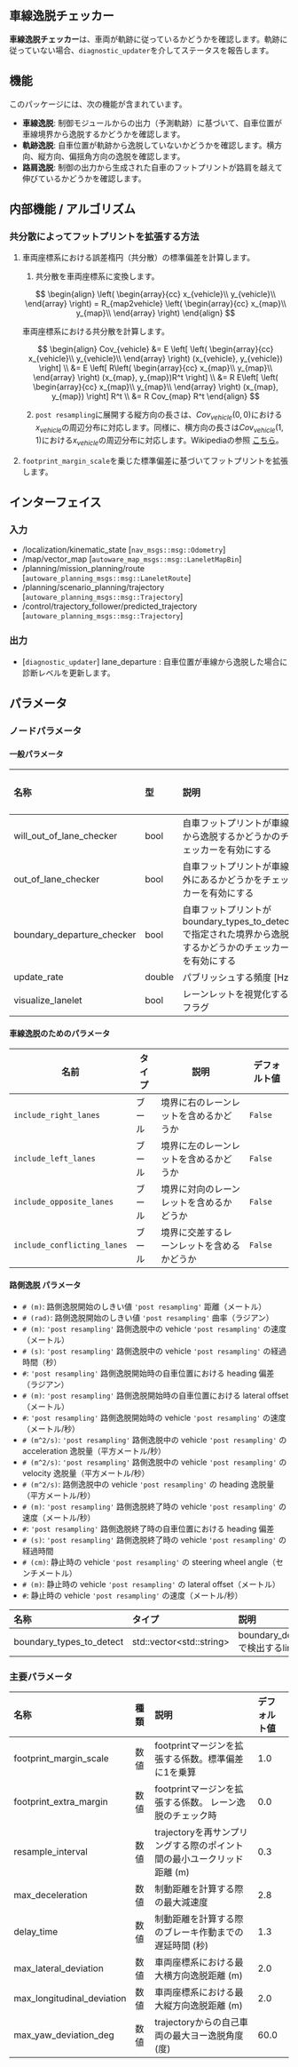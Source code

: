 ## 車線逸脱チェッカー

**車線逸脱チェッカー**は、車両が軌跡に従っているかどうかを確認します。軌跡に従っていない場合、`diagnostic_updater`を介してステータスを報告します。

## 機能

このパッケージには、次の機能が含まれています。

- **車線逸脱**: 制御モジュールからの出力（予測軌跡）に基づいて、自車位置が車線境界から逸脱するかどうかを確認します。
- **軌跡逸脱**: 自車位置が軌跡から逸脱していないかどうかを確認します。横方向、縦方向、偏揺角方向の逸脱を確認します。
- **路肩逸脱**: 制御の出力から生成された自車のフットプリントが路肩を越えて伸びているかどうかを確認します。

## 内部機能 / アルゴリズム

### 共分散によってフットプリントを拡張する方法

1. 車両座標系における誤差楕円（共分散）の標準偏差を計算します。

    1. 共分散を車両座標系に変換します。

    $$
    \begin{align}
    \left( \begin{array}{cc} x_{vehicle}\\ y_{vehicle}\\ \end{array} \right) = R_{map2vehicle}  \left( \begin{array}{cc} x_{map}\\ y_{map}\\ \end{array} \right)
    \end{align}
    $$

    車両座標系における共分散を計算します。

    $$
    \begin{align}
    Cov_{vehicle} &= E \left[
    \left( \begin{array}{cc} x_{vehicle}\\ y_{vehicle}\\ \end{array} \right) (x_{vehicle}, y_{vehicle}) \right] \\
    &= E \left[ R\left( \begin{array}{cc} x_{map}\\ y_{map}\\ \end{array} \right)
    (x_{map}, y_{map})R^t
    \right] \\
    &= R E\left[ \left( \begin{array}{cc} x_{map}\\ y_{map}\\ \end{array} \right)
    (x_{map}, y_{map})
    \right] R^t \\
    &= R Cov_{map} R^t
    \end{align}
    $$

    2. `post resampling`に展開する縦方向の長さは、$Cov_{vehicle}(0,0)$における$x_{vehicle}$の周辺分布に対応します。同様に、横方向の長さは$Cov_{vehicle}(1,1)$における$x_{vehicle}$の周辺分布に対応します。Wikipediaの参照 [こちら](https://en.wikipedia.org/wiki/Multivariate_normal_distribution#Marginal_distributions)。

2. `footprint_margin_scale`を乗じた標準偏差に基づいてフットプリントを拡張します。

## インターフェイス

### 入力

- /localization/kinematic_state [`nav_msgs::msg::Odometry`]
- /map/vector_map [`autoware_map_msgs::msg::LaneletMapBin`]
- /planning/mission_planning/route [`autoware_planning_msgs::msg::LaneletRoute`]
- /planning/scenario_planning/trajectory [`autoware_planning_msgs::msg::Trajectory`]
- /control/trajectory_follower/predicted_trajectory [`autoware_planning_msgs::msg::Trajectory`]

### 出力

- [`diagnostic_updater`] lane_departure : 自車位置が車線から逸脱した場合に診断レベルを更新します。

## パラメータ

### ノードパラメータ

#### 一般パラメータ

| 名称                       | 型   | 説明                                                                                                 | デフォルト値 |
| :------------------------- | :----- | :---------------------------------------------------------------------------------------------------------- | :------------ |
| will_out_of_lane_checker   | bool   | 自車フットプリントが車線から逸脱するかどうかのチェッカーを有効にする                                 | True          |
| out_of_lane_checker        | bool   | 自車フットプリントが車線外にあるかどうかをチェッカーを有効にする                                      | True          |
| boundary_departure_checker | bool   | 自車フットプリントがboundary_types_to_detectで指定された境界から逸脱するかどうかのチェッカーを有効にする | False         |
| update_rate                | double | パブリッシュする頻度 [Hz]                                                                               | 10.0          |
| visualize_lanelet          | bool   | レーンレットを視覚化するフラグ                                                                           | False         |

#### 車線逸脱のためのパラメータ

| 名前 | タイプ | 説明 | デフォルト値 |
|---|---|---|---|
| `include_right_lanes` | ブール | 境界に右のレーンレットを含めるかどうか | `False` |
| `include_left_lanes` | ブール | 境界に左のレーンレットを含めるかどうか | `False` |
| `include_opposite_lanes` | ブール | 境界に対向のレーンレットを含めるかどうか | `False` |
| `include_conflicting_lanes` | ブール | 境界に交差するレーンレットを含めるかどうか | `False` |

#### 路側逸脱 パラメータ

* `# (m)`: 路側逸脱開始のしきい値 `'post resampling'` 距離（メートル）
* `# (rad)`: 路側逸脱開始のしきい値 `'post resampling'` 曲率（ラジアン）
* `# (m)`: `'post resampling'` 路側逸脱中の vehicle `'post resampling'` の速度（メートル）
* `# (s)`: `'post resampling'` 路側逸脱中の vehicle `'post resampling'` の経過時間（秒）
* `#`: `'post resampling'` 路側逸脱開始時の自車位置における heading 偏差（ラジアン）
* `# (m)`: `'post resampling'` 路側逸脱開始時の自車位置における lateral offset（メートル）
* `#`: `'post resampling'` 路側逸脱開始時の vehicle `'post resampling'` の速度（メートル/秒）
* `# (m^2/s)`: `'post resampling'` 路側逸脱中の vehicle `'post resampling'` の acceleration 逸脱量（平方メートル/秒）
* `# (m^2/s)`: `'post resampling'` 路側逸脱中の vehicle `'post resampling'` の velocity 逸脱量（平方メートル/秒）
* `# (m^2/s)`: 路側逸脱中の vehicle `'post resampling'` の heading 逸脱量（平方メートル/秒）
* `# (m)`: `'post resampling'` 路側逸脱終了時の vehicle `'post resampling'` の速度（メートル/秒）
* `#`: `'post resampling'` 路側逸脱終了時の自車位置における heading 偏差
* `# (s)`: `'post resampling'` 路側逸脱終了時の vehicle `'post resampling'` の経過時間
* `# (cm)`: 静止時の vehicle `'post resampling'` の steering wheel angle（センチメートル）
* `# (m)`: 静止時の vehicle `'post resampling'` の lateral offset（メートル）
* `#`: 静止時の vehicle `'post resampling'` の速度（メートル/秒）

| 名称                   | タイプ                         | 説明                                                      | デフォルト値 |
| :----------------------- | :--------------------------- | :--------------------------------------------------------- | :------------ |
| boundary_types_to_detect | std::vector\<std::string\> | boundary_departure_checkerで検出するline_stringタイプ | [road_border] |

### 主要パラメータ

| 名称                       | 種類   | 説明                                                                                                  | デフォルト値 |
| :------------------------- | :----- | :------------------------------------------------------------------------------------------------------- | :------------ |
| footprint_margin_scale     | 数値   | footprintマージンを拡張する係数。標準偏差に1を乗算                                         | 1.0           |
| footprint_extra_margin     | 数値   | footprintマージンを拡張する係数。 レーン逸脱のチェック時                                     | 0.0           |
| resample_interval          | 数値   | trajectoryを再サンプリングする際のポイント間の最小ユークリッド距離 (m) | 0.3           |
| max_deceleration           | 数値   | 制動距離を計算する際の最大減速度                                                         | 2.8           |
| delay_time                 | 数値   | 制動距離を計算する際のブレーキ作動までの遅延時間 (秒)                                  | 1.3           |
| max_lateral_deviation      | 数値   | 車両座標系における最大横方向逸脱距離 (m)                                                 | 2.0           |
| max_longitudinal_deviation | 数値   | 車両座標系における最大縦方向逸脱距離 (m)                                                 | 2.0           |
| max_yaw_deviation_deg      | 数値   | trajectoryからの自己車両の最大ヨー逸脱角度 (度)                                            | 60.0          |

